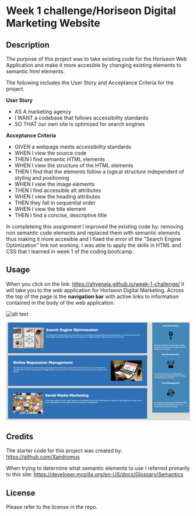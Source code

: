 # Week 1 challenge/Horiseon Digital Marketing Website

## Description

The purpose of this project was to take existing code for the Horiseon Web Application and make it more accesible by changing existing elements to semantic html elements. 

The following includes the User Story and Acceptance Criteria for the project. 

**User Story**
- AS A marketing agency
- I WANT a codebase that follows accessibility standards
- SO THAT our own site is optimized for search engines

**Acceptance Criteria**
- GIVEN a webpage meets accessibility standards
- WHEN I view the source code
- THEN I find semantic HTML elements
- WHEN I view the structure of the HTML elements
- THEN I find that the elements follow a logical structure independent of styling and positioning
- WHEN I view the image elements
- THEN I find accessible alt attributes
- WHEN I view the heading attributes
- THEN they fall in sequential order
- WHEN I view the title element
- THEN I find a concise, descriptive title

In completeing this assignment I improved the existing code by: removing non semantic code elements and replaced them with semantic elements thus making it more accesible and I fixed the error of the "Search Engine Optimization" link not working. I was able to apply the skills in HTML and CSS that I learned in week 1 of the coding bootcamp. 

## Usage

When you click on the link: https://shyenaia.github.io/week-1-challenge/ it will take you to the web application for Horiseon Digital Marketing. Across the top of the page is the **navigation bar** with active links to information contained in the body of the web application. 

![alt text](assets/images/horiseon-screenshot-1.png)

![alt text](assets/images/horiseon-screenshot-2.png)


## Credits

The starter code for this project was created by: https://github.com/Xandromus

When trying to determine what semantic elements to use I referred primarily to this site: https://developer.mozilla.org/en-US/docs/Glossary/Semantics


## License
Please refer to the license in the repo.
